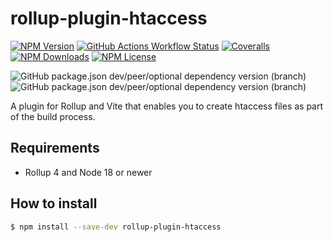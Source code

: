 # rollup-plugin-htaccess

[![NPM Version](https://img.shields.io/npm/v/rollup-plugin-htaccess?logo=npm)](https://www.npmjs.com/package/rollup-plugin-htaccess)
[![GitHub Actions Workflow Status](https://img.shields.io/github/actions/workflow/status/marekdedic/rollup-plugin-htaccess/CI.yml?branch=master&logo=github)](https://github.com/marekdedic/rollup-plugin-htaccess/actions)
[![Coveralls](https://img.shields.io/coverallsCoverage/github/marekdedic/rollup-plugin-htaccess?branch=master&logo=coveralls)](https://coveralls.io/github/marekdedic/rollup-plugin-htaccess)
[![NPM Downloads](https://img.shields.io/npm/dm/rollup-plugin-htaccess?logo=npm)](https://www.npmjs.com/package/rollup-plugin-htaccess)
[![NPM License](https://img.shields.io/npm/l/rollup-plugin-htaccess)](https://github.com/marekdedic/rollup-plugin-htaccess/blob/master/LICENSE)

![GitHub package.json dev/peer/optional dependency version (branch)](https://img.shields.io/github/package-json/dependency-version/marekdedic/rollup-plugin-htaccess/peer/rollup/master?logo=rollup.js)
![GitHub package.json dev/peer/optional dependency version (branch)](https://img.shields.io/github/package-json/dependency-version/marekdedic/rollup-plugin-htaccess/peer/vite/master?logo=vite)

A plugin for Rollup and Vite that enables you to create htaccess files as part of the build process.

## Requirements

* Rollup 4 and Node 18 or newer

## How to install

```sh
$ npm install --save-dev rollup-plugin-htaccess
```
